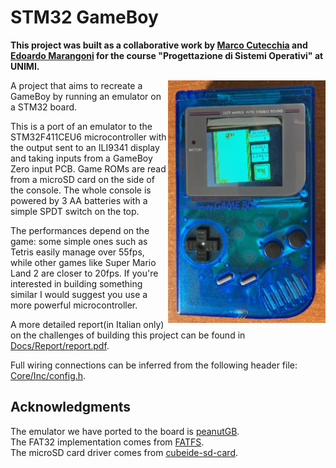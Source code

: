 # STM32 GameBoy

**This project was built as a collaborative work by [Marco Cutecchia](https://github.com/mrkct) and [Edoardo Marangoni](https://github.com/eccma) for the course "Progettazione di Sistemi Operativi" at UNIMI.**

<img align="right" width="50%" src="Docs/gb.jpeg">

A project that aims to recreate a GameBoy by running an emulator on a STM32 board.

This is a port of an emulator to the STM32F411CEU6 microcontroller with the output sent to an ILI9341 display and taking inputs from a GameBoy Zero input PCB. Game ROMs are read from a microSD card on the side of the console. The whole console is powered by 3 AA batteries with a simple SPDT switch on the top.

The performances depend on the game: some simple ones such as Tetris easily manage over 55fps, while other games like Super Mario Land 2 are closer to 20fps. If you're interested in building something similar I would suggest you use a more powerful microcontroller.

A more detailed report(in Italian only) on the challenges of building this project can be found in [Docs/Report/report.pdf](Docs/Report/report.pdf).

Full wiring connections can be inferred from the following header file: [Core/Inc/config.h](Core/Inc/config.h).


## Acknowledgments

The emulator we have ported to the board is [peanutGB](https://github.com/deltabeard/Peanut-GB/).  
The FAT32 implementation comes from [FATFS](http://elm-chan.org/fsw/ff/00index_e.html).  
The microSD card driver comes from [cubeide-sd-card](https://github.com/kiwih/cubeide-sd-card).
